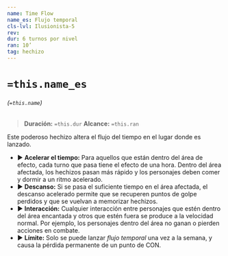 ```yaml
---
name: Time Flow
name_es: Flujo temporal
cls-lvl: Ilusionista-5
rev: 
dur: 6 turnos por nivel
ran: 10’
tag: hechizo
---
```

# `=this.name_es`
###### (`=this.name`)

>**Duración:** `=this.dur`
>**Alcance:** `=this.ran`

Este poderoso hechizo altera el flujo del tiempo en el lugar donde es lanzado. 
- ▶ **Acelerar el tiempo:** Para aquellos que están dentro del área de efecto, cada turno que pasa tiene el efecto de una hora. Dentro del área afectada, los hechizos pasan más rápido y los personajes deben comer y dormir a un ritmo acelerado. 
- ▶ **Descanso:** Si se pasa el suficiente tiempo en el área afectada, el descanso acelerado permite que se recuperen puntos de golpe perdidos y que se vuelvan a memorizar hechizos. 
- ▶ **Interacción:** Cualquier interacción entre personajes que estén dentro del área encantada y otros que estén fuera se produce a la velocidad normal. Por ejemplo, los personajes dentro del área no ganan o pierden acciones en combate. 
- ▶ **Límite:** Solo se puede lanzar _flujo temporal_ una vez a la semana, y causa la pérdida permanente de un punto de CON.